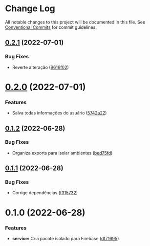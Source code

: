 # Change Log

All notable changes to this project will be documented in this file.
See [Conventional Commits](https://conventionalcommits.org) for commit guidelines.

## [0.2.1](https://github.com/igorjacauna/lib-services/compare/@igorjacauna/lib-firebase@0.2.0...@igorjacauna/lib-firebase@0.2.1) (2022-07-01)


### Bug Fixes

* Reverte alteração ([9616f02](https://github.com/igorjacauna/lib-services/commit/9616f02275ef0c59353a8d7458f5088a1bed04ba))





# [0.2.0](https://github.com/igorjacauna/lib-services/compare/@igorjacauna/lib-firebase@0.1.3...@igorjacauna/lib-firebase@0.2.0) (2022-07-01)


### Features

* Salva todas informações do usuário ([5742a22](https://github.com/igorjacauna/lib-services/commit/5742a227eba19916fb3a574342cd8f3fe153de9b))





## [0.1.2](https://github.com/igorjacauna/lib-services/compare/@igorjacauna/lib-firebase@0.1.1...@igorjacauna/lib-firebase@0.1.2) (2022-06-28)


### Bug Fixes

* Organiza exports para isolar ambientes ([bed75fd](https://github.com/igorjacauna/lib-services/commit/bed75fd6c13a05a1964fb14130707d5f9278cea7))





## [0.1.1](https://github.com/igorjacauna/lib-services/compare/@igorjacauna/lib-firebase@0.1.0...@igorjacauna/lib-firebase@0.1.1) (2022-06-28)


### Bug Fixes

* Corrige dependências ([f315732](https://github.com/igorjacauna/lib-services/commit/f31573214db18cbcad921af34e16bf50aa20b2f2))





# 0.1.0 (2022-06-28)


### Features

* **service:** Cria pacote isolado para Firebase ([df71695](https://github.com/igorjacauna/lib-services/commit/df71695e3d6b10a3a89d1f51f37bd5a38785d637))

